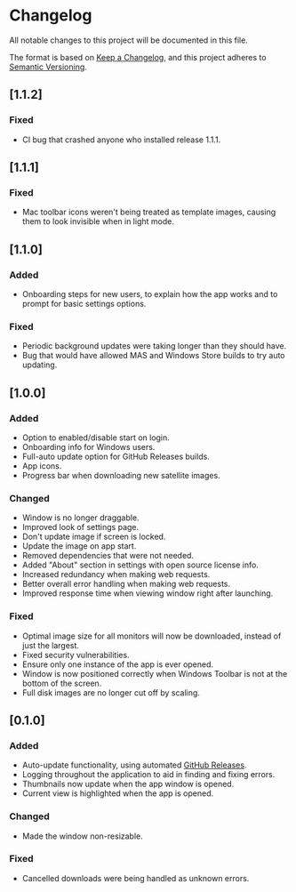 # Changelog

All notable changes to this project will be documented in this file.

The format is based on [Keep a Changelog](https://keepachangelog.com/en/1.0.0/),
and this project adheres to [Semantic
Versioning](https://semver.org/spec/v2.0.0.html).

## [1.1.2]

### Fixed

- CI bug that crashed anyone who installed release 1.1.1.

## [1.1.1]

### Fixed

- Mac toolbar icons weren't being treated as template images, causing them to
  look invisible when in light mode.

## [1.1.0]

### Added

- Onboarding steps for new users, to explain how the app works and to prompt for
  basic settings options.

### Fixed

- Periodic background updates were taking longer than they should have.
- Bug that would have allowed MAS and Windows Store builds to try auto updating.

## [1.0.0]

### Added

- Option to enabled/disable start on login.
- Onboarding info for Windows users.
- Full-auto update option for GitHub Releases builds.
- App icons.
- Progress bar when downloading new satellite images.

### Changed

- Window is no longer draggable.
- Improved look of settings page.
- Don't update image if screen is locked.
- Update the image on app start.
- Removed dependencies that were not needed.
- Added "About" section in settings with open source license info.
- Increased redundancy when making web requests.
- Better overall error handling when making web requests.
- Improved response time when viewing window right after launching.

### Fixed

- Optimal image size for all monitors will now be downloaded, instead of just
  the largest.
- Fixed security vulnerabilities.
- Ensure only one instance of the app is ever opened.
- Window is now positioned correctly when Windows Toolbar is not at the bottom
  of the screen.
- Full disk images are no longer cut off by scaling.

## [0.1.0]

### Added

- Auto-update functionality, using automated [GitHub
  Releases](https://github.com/KYDronePilot/SpaceEye/releases).
- Logging throughout the application to aid in finding and fixing errors.
- Thumbnails now update when the app window is opened.
- Current view is highlighted when the app is opened.

### Changed

- Made the window non-resizable.

### Fixed

- Cancelled downloads were being handled as unknown errors.
